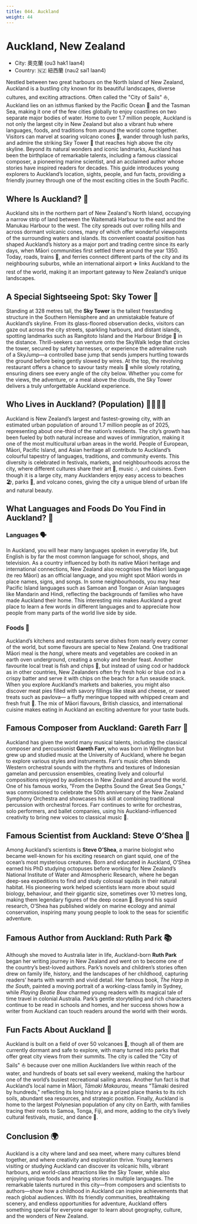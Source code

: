 ```yaml
---
title: 044. Auckland
weight: 44
---
```


# Auckland, New Zealand

- City: 奧克蘭 (ou3 hak1 laan4)
- Country: 🇳🇿 紐西蘭 (nau2 sai1 laan4)

Nestled between two great harbours on the North Island of New Zealand, Auckland is a bustling city known for its beautiful landscapes, diverse cultures, and exciting attractions. Often called the "City of Sails" ⛵, Auckland lies on an isthmus flanked by the Pacific Ocean 🌊 and the Tasman Sea, making it one of the few cities globally to enjoy coastlines on two separate major bodies of water. Home to over 1.7 million people, Auckland is not only the largest city in New Zealand but also a vibrant hub where languages, foods, and traditions from around the world come together. Visitors can marvel at soaring volcano cones 🌋, wander through lush parks, and admire the striking Sky Tower 🗼 that reaches high above the city skyline. Beyond its natural wonders and iconic landmarks, Auckland has been the birthplace of remarkable talents, including a famous classical composer, a pioneering marine scientist, and an acclaimed author whose stories have inspired readers for decades. This guide introduces young explorers to Auckland’s location, sights, people, and fun facts, providing a friendly journey through one of the most exciting cities in the South Pacific.

## Where Is Auckland? 📍

Auckland sits in the northern part of New Zealand's North Island, occupying a narrow strip of land between the Waitematā Harbour to the east and the Manukau Harbour to the west. The city spreads out over rolling hills and across dormant volcanic cones, many of which offer wonderful viewpoints of the surrounding waters and islands. Its convenient coastal position has shaped Auckland’s history as a major port and trading centre since its early days, when Māori communities first settled there around the year 1350. Today, roads, trains 🚆, and ferries connect different parts of the city and its neighbouring suburbs, while an international airport ✈️ links Auckland to the rest of the world, making it an important gateway to New Zealand’s unique landscapes.

## A Special Sightseeing Spot: Sky Tower 🎡

Standing at 328 metres tall, the **Sky Tower** is the tallest freestanding structure in the Southern Hemisphere and an unmistakable feature of Auckland’s skyline. From its glass-floored observation decks, visitors can gaze out across the city streets, sparkling harbours, and distant islands, spotting landmarks such as Rangitoto Island and the Harbour Bridge 🌁 in the distance. Thrill-seekers can venture onto the SkyWalk ledge that circles the tower, secured by safety harnesses, or experience the adrenaline rush of a SkyJump—a controlled base jump that sends jumpers hurtling towards the ground before being gently slowed by wires. At the top, the revolving restaurant offers a chance to savour tasty meals 🥗 while slowly rotating, ensuring diners see every angle of the city below. Whether you come for the views, the adventure, or a meal above the clouds, the Sky Tower delivers a truly unforgettable Auckland experience.

## Who Lives in Auckland? (Population) 👨‍👩‍👦‍👦

Auckland is New Zealand’s largest and fastest-growing city, with an estimated urban population of around 1.7 million people as of 2025, representing about one-third of the nation’s residents. The city’s growth has been fueled by both natural increase and waves of immigration, making it one of the most multicultural urban areas in the world. People of European, Māori, Pacific Island, and Asian heritage all contribute to Auckland’s colourful tapestry of languages, traditions, and community events. This diversity is celebrated in festivals, markets, and neighbourhoods across the city, where different cultures share their art 🎨, music 🎶, and cuisines. Even though it is a large city, many Aucklanders enjoy easy access to beaches 🏖️, parks 🌳, and volcano cones, giving the city a unique blend of urban life and natural beauty.

## What Languages and Foods Do You Find in Auckland? 🍜

### Languages 🗣️

In Auckland, you will hear many languages spoken in everyday life, but English is by far the most common language for school, shops, and television. As a country influenced by both its native Māori heritage and international connections, New Zealand also recognises the Māori language (te reo Māori) as an official language, and you might spot Māori words in place names, signs, and songs. In some neighbourhoods, you may hear Pacific Island languages such as Samoan and Tongan or Asian languages like Mandarin and Hindi, reflecting the backgrounds of families who have made Auckland their home. This interesting mix makes Auckland a great place to learn a few words in different languages and to appreciate how people from many parts of the world live side by side.

### Foods 🍴

Auckland’s kitchens and restaurants serve dishes from nearly every corner of the world, but some flavours are special to New Zealand. One traditional Māori meal is the _hangi_, where meats and vegetables are cooked in an earth oven underground, creating a smoky and tender feast. Another favourite local treat is fish and chips 🍟, but instead of using cod or haddock as in other countries, New Zealanders often fry fresh hoki or blue cod in a crispy batter and serve it with chips on the beach for a fun seaside snack. When you explore Auckland’s markets and bakeries, you might also discover meat pies filled with savory fillings like steak and cheese, or sweet treats such as pavlova— a fluffy meringue topped with whipped cream and fresh fruit 🍓. The mix of Māori flavours, British classics, and international cuisine makes eating in Auckland an exciting adventure for your taste buds.

## Famous Composer from Auckland: Gareth Farr 🎼

Auckland has given the world many musical talents, including the classical composer and percussionist **Gareth Farr**, who was born in Wellington but grew up and studied music at the University of Auckland, where he began to explore various styles and instruments. Farr’s music often blends Western orchestral sounds with the rhythms and textures of Indonesian gamelan and percussion ensembles, creating lively and colourful compositions enjoyed by audiences in New Zealand and around the world. One of his famous works, "From the Depths Sound the Great Sea Gongs," was commissioned to celebrate the 50th anniversary of the New Zealand Symphony Orchestra and showcases his skill at combining traditional percussion with orchestral forces. Farr continues to write for orchestras, solo performers, and ballet companies, using his Auckland-influenced creativity to bring new voices to classical music 🎻.

## Famous Scientist from Auckland: Steve O’Shea 🦑

Among Auckland’s scientists is **Steve O’Shea**, a marine biologist who became well-known for his exciting research on giant squid, one of the ocean’s most mysterious creatures. Born and educated in Auckland, O’Shea earned his PhD studying octopuses before working for New Zealand’s National Institute of Water and Atmospheric Research, where he began deep-sea expeditions to find and study colossal squids in their natural habitat. His pioneering work helped scientists learn more about squid biology, behaviour, and their gigantic size, sometimes over 10 metres long, making them legendary figures of the deep ocean 🌊. Beyond his squid research, O’Shea has published widely on marine ecology and animal conservation, inspiring many young people to look to the seas for scientific adventure.

## Famous Author from Auckland: Ruth Park 📚

Although she moved to Australia later in life, Auckland-born **Ruth Park** began her writing journey in New Zealand and went on to become one of the country’s best-loved authors. Park’s novels and children’s stories often drew on family life, history, and the landscapes of her childhood, capturing readers’ hearts with warmth and vivid detail. Her famous book, _The Harp in the South_, painted a moving portrait of a working-class family in Sydney, while _Playing Beatie Bow_ charmed young readers with its magical tale of time travel in colonial Australia. Park’s gentle storytelling and rich characters continue to be read in schools and homes, and her success shows how a writer from Auckland can touch readers around the world with their words.

## Fun Facts About Auckland 🎉

Auckland is built on a field of over 50 volcanoes 🌋, though all of them are currently dormant and safe to explore, with many turned into parks that offer great city views from their summits. The city is called the "City of Sails" ⛵ because over one million Aucklanders live within reach of the water, and hundreds of boats set sail every weekend, making the harbour one of the world’s busiest recreational sailing areas. Another fun fact is that Auckland’s local name in Māori, _Tāmaki Makaurau_, means "Tāmaki desired by hundreds," reflecting its long history as a prized place thanks to its rich soils, abundant sea resources, and strategic position. Finally, Auckland is home to the largest Polynesian population of any city on Earth, with families tracing their roots to Samoa, Tonga, Fiji, and more, adding to the city’s lively cultural festivals, music, and dance 🥁.

## Conclusion 🌍

Auckland is a city where land and sea meet, where many cultures blend together, and where creativity and exploration thrive. Young learners visiting or studying Auckland can discover its volcanic hills, vibrant harbours, and world-class attractions like the Sky Tower, while also enjoying unique foods and hearing stories in multiple languages. The remarkable talents nurtured in this city—from composers and scientists to authors—show how a childhood in Auckland can inspire achievements that reach global audiences. With its friendly communities, breathtaking scenery, and endless opportunities for adventure, Auckland offers something special for everyone eager to learn about geography, culture, and the wonders of New Zealand.